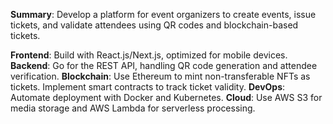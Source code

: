 **Summary**: Develop a platform for event organizers to create events, issue tickets, and validate attendees using QR codes and blockchain-based tickets.

**Frontend**: Build with React.js/Next.js, optimized for mobile devices.
**Backend**: Go for the REST API, handling QR code generation and attendee verification.
**Blockchain**:
	Use Ethereum to mint non-transferable NFTs as tickets.
	Implement smart contracts to track ticket validity.
**DevOps**: Automate deployment with Docker and Kubernetes.
**Cloud**: Use AWS S3 for media storage and AWS Lambda for serverless processing.